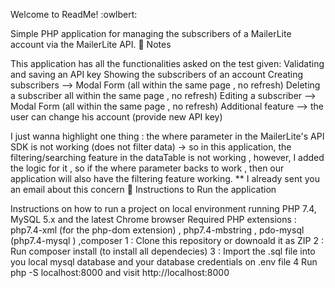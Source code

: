 Welcome to ReadMe! :owlbert:

Simple PHP application for managing the subscribers of a MailerLite account via the MailerLite API.
📝 Notes

This application has all the functionalities asked on the test given:
Validating and saving an API key
Showing the subscribers of an account
Creating subscribers --> Modal Form (all within the same page , no refresh)
Deleting a subscriber all within the same page , no refresh)
Editing a subscriber --> Modal Form (all within the same page , no refresh)
Additional feature --> the user can change his account (provide new API key)

I just wanna highlight one thing : the where parameter in the MailerLite's API SDK is not working (does not filter data) -> so in this application, the filtering/searching feature in the dataTable is not working , however, I added the logic for it , so if the where parameter backs to work , then our application will also have the filtering feature working.
** I already sent you an email about this concern
🚦 Instructions to Run the application

Instructions on how to run a project on local environment running PHP 7.4, MySQL 5.x and the latest Chrome browser
Required PHP extensions : php7.4-xml (for the php-dom extension) , php7.4-mbstring , pdo-mysql (php7.4-mysql ) ,composer
1 : Clone this repository or downoald it as ZIP
2 : Run composer install (to install all dependecies)
3 : Import the .sql file into you local mysql database and your database credentials on .env file
4 Run php -S localhost:8000 and visit http://localhost:8000 
